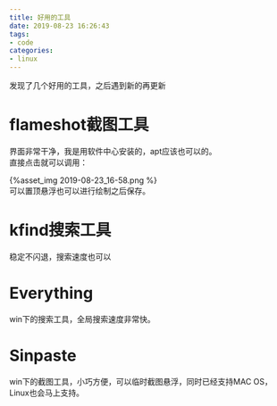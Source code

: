 ```yaml
---
title: 好用的工具
date: 2019-08-23 16:26:43
tags:
- code
categories:
- linux
---
```

发现了几个好用的工具，之后遇到新的再更新
<!--more-->
# flameshot截图工具  
界面非常干净，我是用软件中心安装的，apt应该也可以的。  
直接点击就可以调用：  

{%asset_img 2019-08-23_16-58.png %}   
可以置顶悬浮也可以进行绘制之后保存。
# kfind搜索工具
稳定不闪退，搜索速度也可以

# Everything
win下的搜索工具，全局搜索速度非常快。

# Sinpaste
win下的截图工具，小巧方便，可以临时截图悬浮，同时已经支持MAC OS，Linux也会马上支持。

